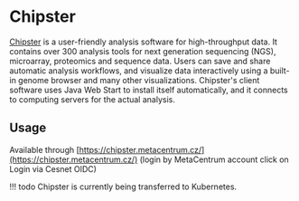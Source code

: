 # Chipster 

[Chipster](http://chipster.csc.fi) is a user-friendly analysis software for high-throughput data. It contains over 300 analysis tools for next generation sequencing (NGS), microarray, proteomics and sequence data. Users can save and share automatic analysis workflows, and visualize data interactively using a built-in genome browser and many other visualizations. Chipster's client software uses Java Web Start to install itself automatically, and it connects to computing servers for the actual analysis. 

## Usage

Available through [https://chipster.metacentrum.cz/](https://chipster.metacentrum.cz/) (login by MetaCentrum account click on Login via Cesnet OIDC) 

!!! todo
    Chipster is currently being transferred to Kubernetes.


